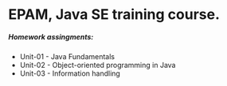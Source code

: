 # EPAM, Java SE training course.
##### Homework assingments:

- Unit-01 - Java Fundamentals
- Unit-02 - Object-oriented programming in Java
- Unit-03 - Information handling
